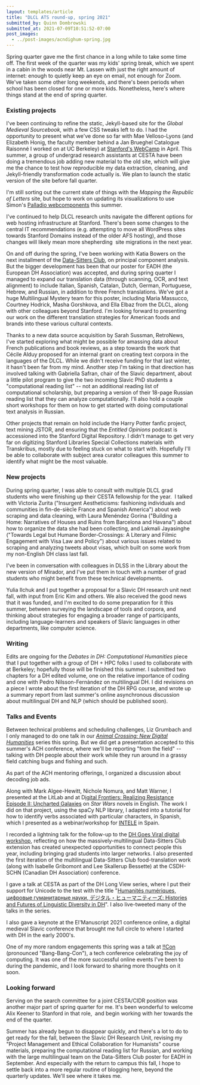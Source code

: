```yaml
---
layout: templates/article
title: "DLCL ATS round-up, spring 2021"
submitted_by: Quinn Dombrowski
submitted_at: 2021-07-09T10:51:52-07:00
post_images:
  - ../post-images/acndighum-spring.jpg
---
```


Spring quarter gave me the first chance in a long while to take some time off. The first week of the quarter was my kids' spring break, which we spent in a cabin in the woods near Mt. Lassen with just the right amount of internet: enough to quietly keep an eye on email, not enough for Zoom. We've taken some other long weekends, and there's been periods when school has been closed for one or more kids. Nonetheless, here's where things stand at the end of spring quarter.


### Existing projects


I've been continuing to refine the static, Jekyll-based site for the *Global Medieval Sourcebook*, with a few CSS tweaks left to do. I had the opportunity to present what we've done so far with Mae Velloso-Lyons (and Elizabeth Honig, the faculty member behind a Jan Brueghel Catalogue Raisonné I worked on at UC Berkeley) at [Stanford's WebCamp](http://webcamp.stanford.edu/session/static-sustainability-two-case-studies-leaving-drupal-behind) in April. This summer, a group of undergrad research assistants at CESTA have been doing a tremendous job adding new material to the old site, which will give me the chance to test how reproducible my data extraction, cleaning, and Jekyll-friendly transformation code actually is. We plan to launch the static version of the site before fall quarter.


I'm still sorting out the current state of things with the *Mapping the Republic of Letters* site, but hope to work on updating its visualizations to use Simon's [Palladio webcomponents](https://github.com/simonwiles/palladio-webcomponents) this summer.


I've continued to help DLCL research units navigate the different options for web hosting infrastructure at Stanford. There's been some changes to the central IT recommendations (e.g. attempting to move all WordPress sites towards Stanford Domains instead of the older AFS hosting), and those changes will likely mean more shepherding  site migrations in the next year.


On and off during the spring, I've been working with Katia Bowers on the next installment of the [Data-Sitters Club](https://datasittersclub.github.io/site/books), on principal component analysis. But the bigger development has been that our poster for EADH (the European DH Association) was accepted, and during spring quarter I managed to expand our translation data (through scanning, OCR, and text alignment) to include Italian, Spanish, Catalan, Dutch, German, Portuguese, Hebrew, and Russian, in addition to three French translations. We've got a huge Multilingual Mystery team for this poster, including Maria Massucco, Courtney Hodrick, Masha Gorshkova, and Ella Elbaz from the DLCL, along with other colleagues beyond Stanford. I'm looking forward to presenting our work on the different translation strategies for American foods and brands into these various cultural contexts.


Thanks to a new data source acquisition by Sarah Sussman, RetroNews, I've started exploring what might be possible for amassing data about French publications and book reviews, as a step towards the work that Cécile Alduy proposed for an internal grant on creating text corpora in the languages of the DLCL. While we didn't receive funding for that last winter, it hasn't been far from my mind. Another step I'm taking in that direction has involved talking with Gabriella Safran, chair of the Slavic department, about a little pilot program to give the two incoming Slavic PhD students a "computational reading list" -- not an additional reading list of computational scholarship, but preparing a version of their 18-page Russian reading list that they can analyze computationally. I'll also hold a couple short workshops for them on how to get started with doing computational text analysis in Russian.


Other projects that remain on hold include the Harry Potter fanfic project, text mining JSTOR, and ensuring that the *Entitled Opinions* podcast is accessioned into the Stanford Digital Repository. I didn't manage to get very far on digitizing Stanford Libraries Special Collections materials with Transkribus, mostly due to feeling stuck on what to start with. Hopefully I'll be able to collaborate with subject area curator colleagues this summer to identify what might be the most valuable.


### New projects


During spring quarter, I was able to consult with multiple DLCL grad students who were finishing up their CESTA fellowship for the year.  I talked with Victoria Zurita ("Insurgent Aestheticisms: fashioning individuals and communities in fin-de-siècle France and Spanish America") about web scraping and data cleaning, with Laura Menéndez Gorina ("Building a Home: Narratives of Houses and Ruins from Barcelona and Havana") about how to organize the data she had been collecting, and Lakmali Jayasinghe ("Towards Legal but Humane Border-Crossings: A Literary and Filmic Engagement with Visa Law and Policy") about various issues related to scraping and analyzing tweets about visas, which built on some work from my non-English DH class last fall.


I've been in conversation with colleagues in DLSS in the Library about the new version of Mirador, and I've put them in touch with a number of grad students who might benefit from these technical developments.


Yulia Ilchuk and I put together a proposal for a Slavic DH research unit next fall, with input from Eric Kim and others. We also received the good news that it was funded, and I'm excited to do some preparation for it this summer, between surveying the landscape of tools and corpora, and thinking about strategies for engaging a broader range of participants, including language-learners and speakers of Slavic languages in other departments, like computer science.


### Writing


Edits are ongoing for the *Debates in DH: Computational Humanities* piece that I put together with a group of DH + HPC folks I used to collaborate with at Berkeley; hopefully those will be finished this summer. I submitted two chapters for a DH edited volume, one on the relative importance of coding and one with Pedro Nilsson-Fernàndez on multilingual DH. I did revisions on a piece I wrote about the first iteration of the DH RPG course, and wrote up a summary report from last summer's online asynchronous discussion about multilingual DH and NLP (which should be published soon).


### Talks and Events


Between technical problems and scheduling challenges, Liz Grumbach and I only managed to do one talk in our *[Animal Crossing: New Digital Humanities](https://digitalhumanities.stanford.edu/acndh)* series this spring. But we did get a presentation accepted to this summer's ACH conference, where we'll be reporting "from the field" -- talking with DH people about their work while they run around in a grassy field catching bugs and fishing and such.


As part of the ACH mentoring offerings, I organized a discussion about decoding job ads.


Along with Mark Algee-Hewitt, Nichole Nomura, and Matt Warner, I presented at the LitLab and at D[igital Frontiers: Realizing Resistance Episode II: Uncharted Galaxies](https://digital-frontiers.org/past-events/rrii/) on *Star Wars* novels in English. The work I did on that project, using the spaCy NLP library, I adapted into a tutorial for how to identify verbs associated with particular characters, in Spanish, which I presented as a webinar/workshop for [INTELE](http://ixa2.si.ehu.eus/intele/?q=home) in Spain.


I recorded a lightning talk for the follow-up to the [DH Goes Viral digital workshop](https://www.dariah.eu/event/dh-goes-viral-digital-workshop/), reflecting on how the massively-multilingual Data-Sitters Club extension has created unexpected opportunities to connect people this year, including bringing grad students into larger networks. I also presented the first iteration of the multilingual Data-Sitters Club food-translation work (along with Isabelle Gribomont and Lee Skallerup Bessette) at the CSDH-SCHN (Canadian DH Association) conference.


I gave a talk at CESTA as part of the DH Long View series, where I put their support for Unicode to the test with the title "[Humanités numériques, цифровые гуманитарные науки, デジタル・ヒューマニティーズ: Histories and Futures of Linguistic Diversity in DH](https://cestastanford.github.io/schedule.html#dombrowski)". I also live-tweeted many of the talks in the series.


I also gave a keynote at the El'Manuscript 2021 conference online, a digital medieval Slavic conference that brought me full circle to where I started with DH in the early 2000's.


One of my more random engagements this spring was a talk at [!!Con](https://bangbangcon.com/recordings.html) (pronounced "Bang-Bang-Con"), a tech conference celebrating the joy of computing. It was one of the more successful online events I've been to during the pandemic, and I look forward to sharing more thoughts on it soon.


### Looking forward


Serving on the search committee for a joint CESTA/CIDR position was another major part of spring quarter for me. It's been wonderful to welcome Alix Keener to Stanford in that role,  and begin working with her towards the end of the quarter.


Summer has already begun to disappear quickly, and there's a lot to do to get ready for the fall, between the Slavic DH Research Unit, revising my "Project Management and Ethical Collaboration for Humanists" course materials, preparing the computational reading list for Russian, and working with the large multilingual team on the Data-Sitters Club poster for EADH in September. And especially with the return to campus this fall, I hope to settle back into a more regular routine of blogging here, beyond the quarterly updates. We'll see where it takes me.


